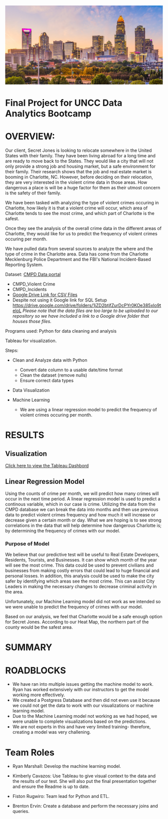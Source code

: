 ![Charlotte Image](https://github.com/Kcav18/Final_Project/blob/main/Images/Charlotte_uptown.jpeg)

# Final Project for UNCC Data Analytics Bootcamp

# OVERVIEW:

Our client, Secret Jones is looking to relocate somewhere in the United States with their family. They have been living abroad for
a long time and are ready to move back to the States. They would like a city that will not only provide a strong job and housing market, but a safe
environment for their family. Their research shows that
the job and real estate market is booming in Charlotte, NC. However, before deciding on their relocation, they are very 
interested in the violent crime data in those areas. How dangerous a place is will be a huge factor for them as their utmost concern is 
the safety of their family.

We have been tasked with analyzing the type of violent crimes occuring in Charlotte, how likely it is that a violent crime will occur, which 
area of Charlotte tends to see the most crime, and which part of Charlotte is the safest. 

Once they see the analysis of the overall crime data in the different areas of Charlotte, they would like for us to predict the frequency of violent crimes occuring per month.

We have pulled data from several sources to analyze the where and the type of crime in the Charlotte area. Data
has come from the Charlotte Mecklenburg Police Department and the FBI's National Incident-Based Reporting System. 

Dataset:
[CMPD Data portal](https://data.charlottenc.gov/search?collection=Dataset)

- CMPD_Violent Crime
- CMPD_Incidents
- [Google Drive Link for CSV Files](https://drive.google.com/drive/folders/1DmRuIMXm8oksUcNZeLepODC1HEzg_G38?usp=sharing)
- Despite not using it Google link for SQL Setup https://drive.google.com/drive/folders/1jZD2btjfZurDcPYr0KOe385xIo9teloL
*Please note that the data files are too large to be uploaded to our repository so we have included a link to a Google drive folder that houses those files.*

Programs used:
Python for data cleaning and analysis

Tableau for visualization.

Steps:

- Clean and Analyze data with Python
	- Convert date column to a usable date/time format 
	- Clean the dataset (remove nulls)
	- Ensure correct data types

- Data Visualization

- Machine Learning
	- We are using a linear regression model to predict the frequency of violent crimes occuring per month. 

# RESULTS

## Visualization

[Click here to view the Tableau Dashbord](https://public.tableau.com/app/profile/kcav18/viz/UNCCBootcampFinalProject/CMPDCrimeOverview?publish=yes)

## Linear Regression Model

Using the counts of crime per month, we will predict how many crimes will occur in the next time period. A linear regression model is used to predict a continous variable, which in our case is crime. Utilizing the data from the CMPD database we can break the data into months and then use previous data to predict violent crimes frequency and how much it will increase or decrease given a certain month or day. What we are hoping is to see strong correlations in the data that will help determine how dangerous Charlotte is; by determining the frequency of crimes with our model.

 ### Purpose of Model
  
   We believe that our predictive test will be useful to Real Estate Developers, Residents, Tourists, and Businesses. It can show which month of the year will see the most crime. This data could be used to prevent civilians and businesses from making costly errors that could lead to huge financial and personal losses. In addition, this analysis could be used to make the city safer by identifying which areas see the most crime. This can assist City Leaders in making the necessary changes to decrease criminal activity in the area.
  
Unfortunately, our Machine Learning model did not work as we intended so we were unable to predict the frequency of crimes with our model.
   
Based on our analysis, we feel that Charlotte would be a safe enough option for Secret Jones. According to our Heat Map, the northern part of the county would be the safest area.

# SUMMARY

# ROADBLOCKS
- We have ran into multiple issues getting the machine model to work. Ryan has worked extensively with our instructors to get the model working more effectively. 
- We created a Postgress Database and then did not even use it because we could not get the data to work with our visualizations or machine learning model.
- Due to the Machine Learning model not working as we had hoped, we were unable to complete visualizations based on the predictions.
- We are not experts in this and have very limited training- therefore, creating a model was very challening.

# Team Roles

- Ryan Marshall: Develop the machine learning model.

- Kimberly Cavazos: Use Tableau to give visual context to the data and the results of our test. She will also put the final presentation together and ensure the Readme is up to date.

- Fiston Rugwiro: Team lead for Python and ETL.

- Brenton Ervin: Create a database and perform the necessary joins and queries.


    

